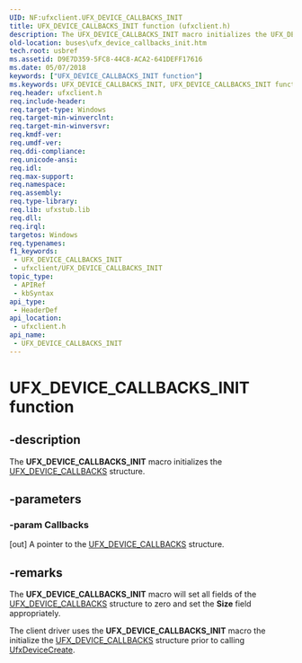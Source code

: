 ```yaml
---
UID: NF:ufxclient.UFX_DEVICE_CALLBACKS_INIT
title: UFX_DEVICE_CALLBACKS_INIT function (ufxclient.h)
description: The UFX_DEVICE_CALLBACKS_INIT macro initializes the UFX_DEVICE_CALLBACKS structure.
old-location: buses\ufx_device_callbacks_init.htm
tech.root: usbref
ms.assetid: D9E7D359-5FC8-44C8-ACA2-641DEFF17616
ms.date: 05/07/2018
keywords: ["UFX_DEVICE_CALLBACKS_INIT function"]
ms.keywords: UFX_DEVICE_CALLBACKS_INIT, UFX_DEVICE_CALLBACKS_INIT function [Buses], buses.ufx_device_callbacks_init, ufxclient/UFX_DEVICE_CALLBACKS_INIT
req.header: ufxclient.h
req.include-header: 
req.target-type: Windows
req.target-min-winverclnt: 
req.target-min-winversvr: 
req.kmdf-ver: 
req.umdf-ver: 
req.ddi-compliance: 
req.unicode-ansi: 
req.idl: 
req.max-support: 
req.namespace: 
req.assembly: 
req.type-library: 
req.lib: ufxstub.lib
req.dll: 
req.irql: 
targetos: Windows
req.typenames: 
f1_keywords:
 - UFX_DEVICE_CALLBACKS_INIT
 - ufxclient/UFX_DEVICE_CALLBACKS_INIT
topic_type:
 - APIRef
 - kbSyntax
api_type:
 - HeaderDef
api_location:
 - ufxclient.h
api_name:
 - UFX_DEVICE_CALLBACKS_INIT
---
```


# UFX_DEVICE_CALLBACKS_INIT function


## -description

The <b>UFX_DEVICE_CALLBACKS_INIT</b> macro initializes the <a href="/windows-hardware/drivers/ddi/ufxclient/ns-ufxclient-_ufx_device_callbacks">UFX_DEVICE_CALLBACKS</a> structure.

## -parameters

### -param Callbacks 

[out]
A pointer to the <a href="/windows-hardware/drivers/ddi/ufxclient/ns-ufxclient-_ufx_device_callbacks">UFX_DEVICE_CALLBACKS</a> structure.

## -remarks

The <b>UFX_DEVICE_CALLBACKS_INIT</b> macro will set all fields of the <a href="/windows-hardware/drivers/ddi/ufxclient/ns-ufxclient-_ufx_device_callbacks">UFX_DEVICE_CALLBACKS</a> structure to zero and set the <b>Size</b> field appropriately.

The client driver uses the <b>UFX_DEVICE_CALLBACKS_INIT</b> macro the initialize the <a href="/windows-hardware/drivers/ddi/ufxclient/ns-ufxclient-_ufx_device_callbacks">UFX_DEVICE_CALLBACKS</a> structure prior to calling <a href="/windows-hardware/drivers/ddi/ufxclient/nf-ufxclient-ufxdevicecreate">UfxDeviceCreate</a>.